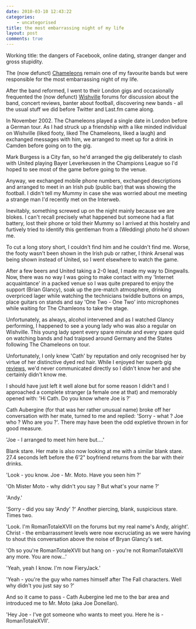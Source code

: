 ```yaml
---
date: 2010-03-10 12:43:22
categories:
    - uncategorised
title: the most embarrassing night of my life
layout: post
comments: true
---
```

Working title: the dangers of Facebook, online dating, stranger danger
and gross stupidity.

The (now defunct)
[Chameleons](http://www.thechameleons.com/) remain one of my favourite
bands but were responsible for the most embarrassing night of my life.

After the band reformed, I went to their London gigs and occasionally
frequented the (now defunct)
[Wishville](http://forums.thechameleons.com/) forums for discussion
about the band, concert reviews, banter about football, discovering new
bands - all the usual stuff we did before Twitter and Last.fm came
along.

In November 2002. The Chameleons played a single date in London
before a German tour. As I had struck up a friendship with a like minded
individual on Wishville (liked footy, liked The Chameleons, liked a
laugh) and exchanged messages with him, we arranged to meet up for a
drink in Camden before going on to the gig.

Mark Burgess is a City fan,
so he'd arranged the gig deliberately to clash with United playing Bayer
Leverkeusen in the Champions League so I'd hoped to see most of the game
before going to the venue.

Anyway, we exchanged mobile phone numbers,
exchanged descriptions and arranged to meet in an Irish pub (public bar)
that was showing the football. I didn't tell my Mummy in case she was
worried about me meeting a strange man I'd recently met on the Interweb.

Inevitably, something screwed up on the night mainly because we are
blokes. I can't recall precisely what happened but someone had a flat
battery, lost their phone or told their Mummy so I arrived at this
hostelry and furtively tried to identify this gentleman from a (Wedding)
photo he'd shown me.

To cut a long story short, I couldn't find him and he couldn't find
me. Worse, the footy wasn't been shown in the Irish pub or rather, I
think Arsenal was being shown instead of United, so I went elsewhere
to watch the game.

After a few beers and United taking a 2-0 lead, I made my way to
Dingwalls. Now, there was no way I was going to make contact with my
'Internet acquaintance' in a packed venue so I was quite prepared to
enjoy the support (Brian Glancy), soak up the pre-match atmosphere,
drinking overpriced lager while watching the technicians twiddle
buttons on amps, place guitars on stands and say 'One Two - One Two'
into microphones while waiting for The Chamleons to take the stage.

Unfortunately, as always, alcohol intervened and as I watched Glancy
performing, I happened to see a young lady who was also a regular on
Wishville. This young lady spent every spare minute and every spare
quid on watching bands and had traipsed around Germany and the States
following The Chameleons on tour.

Unfortunately, I only knew
'Cath' by reputation and only recognised her by virtue of her
distinctive dyed red hair. While I enjoyed her superb gig
[reviews](http://blogs.myspace.com/upthedownescalator), we'd never
communicated directly so I didn't know her and she certainly didn't know
me.

I should have just left it well alone but for some reason I didn't
and I approached a complete stranger (a female one at that) and
memorably opened with: 'Hi Cath. Do you know where Joe is ?'

Cath Aubergine (for that was her rather unusual name) broke off her
conversation with her mate, turned to me and replied: 'Sorry - what ?
Joe who ? Who are you ?'. There may have been the odd expletive thrown
in for good measure.

'Joe - I arranged to meet him here but....'

Blank stare. Her mate is also now looking at me with a similar blank
stare.  27.4 seconds left before the 6'2" boyfriend returns from the
bar with their drinks.

'Look - you know. Joe - Mr. Moto. Have you seen
him ?'

'Oh Mister Moto - why didn't you say ? But what's your name ?'

'Andy.'

'Sorry - did you say 'Andy' ?' Another piercing, blank,
suspicious stare. Times two.

'Look. I'm RomanTotaleXVII on the forums but my real name's Andy,
alright'. Christ - the embarrassment levels were now excruciating as
we were having to shout this conversation above the noise of Bryan
Glancy's set.

'Oh so you're RomanTotaleXVII but hang on - you're not RomanTotaleXVII
any more. You are now...'

'Yeah, yeah I know.  I'm now FieryJack.'

'Yeah - you're the guy who names himself after The Fall
characters. Well why didn't you just say so ?'

And so it came to pass - Cath Aubergine led me to the bar area and
introduced me to Mr. Moto (aka Joe Donellan).

'Hey Joe - I've got someone who wants to meet you. Here he is -
RomanTotaleXVII'.

